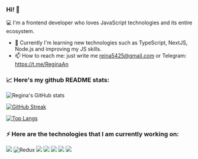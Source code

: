 ### Hi! 👋

:computer: I'm a frontend developer who loves JavaScript technologies and its entire ecosystem.

- 🌱 Currently I'm learning new technologies such as TypeScript, NextJS, Node.js and improving my JS skills.
- 📫 How to reach me: just write me reina5425@gmail.com or Telegram: https://t.me/ReginaAn

### :chart_with_upwards_trend: Here's my github README stats:

![Regina's GitHub stats](https://github-readme-stats.vercel.app/api?username=regina5425&theme=algolia&show_icons=true)

[![GitHub Streak](https://github-readme-streak-stats.herokuapp.com/?user=Regina5425&theme=algolia)](https://git.io/streak-stats)

[![Top Langs](https://github-readme-stats.vercel.app/api/top-langs/?username=regina5425&layout=compact&theme=algolia)](https://github.com/regina5425/github-readme-stats)

### ⚡ Here are the technologies that I am currently working on:

![](https://img.shields.io/badge/React-20232A?style=for-the-badge&logo=react&logoColor=61DAFB)
![Redux](https://img.shields.io/badge/redux-%23593d88.svg?style=for-the-badge&logo=redux&logoColor=white)
![](https://img.shields.io/badge/MobX-FF9955.svg?style=for-the-badge&logo=MobX&logoColor=white)
![](https://img.shields.io/badge/JavaScript-F7DF1E?style=for-the-badge&logo=javascript&logoColor=black)
![](https://img.shields.io/badge/HTML5-E34F26?style=for-the-badge&logo=html5&logoColor=white)
![](https://img.shields.io/badge/CSS3-1572B6?style=for-the-badge&logo=css3&logoColor=white)
![](https://img.shields.io/badge/TypeScript-007ACC?style=for-the-badge&logo=typescript&logoColor=white)
